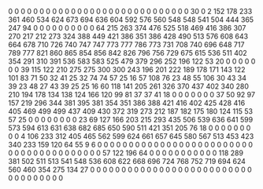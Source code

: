 0
0
0
0
0
0
0
0
0
0
0
0
0
0
0
0
0
0
0
0
0
0
0
0
0
0
0
0
0
30
0
2
152
178
233
361
460
534
624
673
694
636
604
592
576
560
548
548
541
504
444
365
247
94
0
0
0
0
0
0
0
0
0
0
64
215
263
374
476
525
518
469
416
386
307
270
217
212
273
324
388
449
421
386
351
386
428
490
513
576
608
643
664
678
710
726
740
747
747
773
777
786
773
731
708
740
696
648
717
789
777
821
860
865
854
856
842
826
796
756
729
675
615
536
511
402
354
291
310
391
536
583
583
525
479
379
296
252
196
122
53
20
0
0
0
0
0
0
0
39
115
122
210
275
275
300
300
243
196
201
222
189
178
171
143
122
101
83
71
50
32
41
25
32
74
74
57
25
16
57
108
76
23
48
55
106
30
43
34
39
23
48
27
43
39
25
25
16
60
118
141
205
261
326
370
437
402
340
280
210
194
178
134
138
124
166
120
99
81
37
37
41
18
0
0
0
0
0
0
0
37
50
92
97
157
219
296
344
381
395
381
354
351
386
388
421
416
402
425
428
416
405
469
499
499
437
409
430
372
319
273
212
187
182
175
180
124
115
53
57
25
0
0
0
0
0
0
0
0
23
69
127
166
203
215
293
435
506
539
636
641
599
573
594
613
631
638
682
685
650
590
511
421
351
205
76
18
0
0
0
0
0
0
0
0
0
4
106
233
312
405
465
562
599
624
661
657
645
580
567
513
453
423
340
233
159
120
64
55
9
6
0
0
0
0
0
0
0
0
0
0
0
0
0
0
0
0
0
0
0
0
0
0
0
0
0
0
0
0
0
0
0
0
0
0
0
0
0
0
0
0
57
122
196
64
0
0
0
0
0
0
0
0
0
0
0
118
289
381
502
511
513
541
548
536
608
622
668
696
724
768
752
719
694
624
560
460
354
275
134
27
0
0
0
0
0
0
0
0
0
0
0
0
0
0
0
0
0
0
0
0
0
0
0
0
0
0
0
0
0
0
0
0
0
0
0
